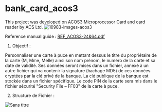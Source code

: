 # bank_card_acos3

This project was developed on ACOS3 Microprocessor Card and card reader by ACS Ltd.
![10983-images-acos3](https://user-images.githubusercontent.com/76595864/119166165-d5f84d80-ba4d-11eb-9171-eea32d99db67.png)

Reference manual guide :
[REF_ACOS3-24&64.pdf](https://github.com/anas-o/bank_card_acos3/files/6523759/REF_ACOS3-24.64.pdf)

1. Objectif :

Personnaliser une carte à puce en mettant dessus le titre du propriétaire de la carte (M, Mme, Melle) ainsi son nom prénom, le numéro de la carte et sa date de validité. Ses données seront mises dans un fichier, annexé à un autre fichier qui va contenir la signature (hachage MD5) de ces données cryptées par la clé privé de la banque. La clé publique de la banque est stockée dans un fichier spécifique. Le code PIN de la carte sera mis dans le fichier sécurité "Security File – FF03" de la carte à puce.

2. Structure de Fichier :

![Sans titre](https://user-images.githubusercontent.com/76595864/119165356-ee1b9d00-ba4c-11eb-92f7-bd897749bffa.jpg)
